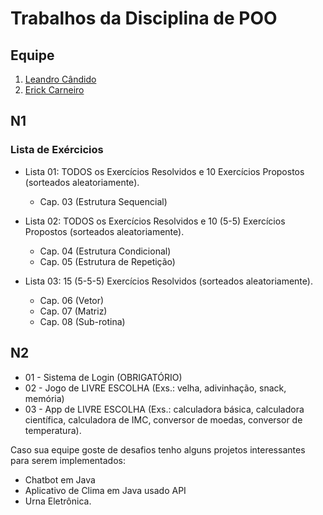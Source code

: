 # Trabalhos da Disciplina de POO
## Equipe
1. [Leandro Cândido](https://github.com/marshfellow42)
2. [Erick Carneiro](https://github.com/asperaven)

## N1
### Lista de Exércicios
- Lista 01: TODOS os Exercícios Resolvidos e 10 Exercícios Propostos (sorteados aleatoriamente).

    - Cap. 03 (Estrutura Sequencial)

- Lista 02: TODOS os Exercícios Resolvidos  e 10 (5-5) Exercícios Propostos (sorteados aleatoriamente).

    - Cap. 04 (Estrutura Condicional) 
    - Cap. 05 (Estrutura de Repetição)

- Lista 03: 15 (5-5-5) Exercícios Resolvidos (sorteados aleatoriamente).

    - Cap. 06 (Vetor)
    - Cap. 07 (Matriz)
    - Cap. 08 (Sub-rotina)

## N2
- 01 - Sistema de Login (OBRIGATÓRIO)
- 02 - Jogo de LIVRE ESCOLHA (Exs.: velha, adivinhação, snack, memória)
- 03 - App de LIVRE ESCOLHA (Exs.: calculadora básica, calculadora científica, calculadora de IMC, conversor de moedas, conversor de temperatura).

Caso sua equipe goste de desafios tenho alguns projetos interessantes para serem implementados:

- Chatbot em Java
- Aplicativo de Clima em Java usado API
- Urna Eletrônica.
